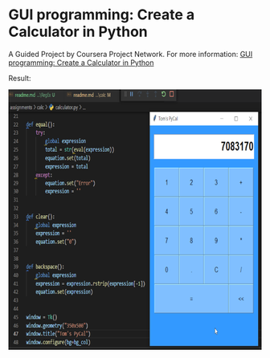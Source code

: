 # GUI programming: Create a Calculator in Python

A Guided Project by Coursera Project Network. For more information: [GUI programming: Create a Calculator in Python]

Result:
<p><img src="./img/oliebol.png" width="720px" height="519px" alt="Calculator"></p>


[GUI programming: Create a Calculator in Python]: https://www.coursera.org/projects/gui-programming-calculator-python